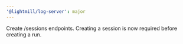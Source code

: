 ```yaml
---
'@lightmill/log-server': major
---
```


Create /sessions endpoints. Creating a session is now required before creating a run.
